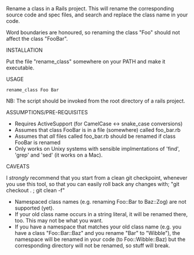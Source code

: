 Rename a class in a Rails project. This will rename the corresponding source code and spec files, and search and replace the class name in your code.

Word boundaries are honoured, so renaming the class "Foo" should not affect the class "FooBar".

INSTALLATION

Put the file "rename_class" somewhere on your PATH and make it executable.

USAGE

    rename_class Foo Bar

NB: The script should be invoked from the root directory of a rails project.

ASSUMPTIONS/PRE-REQUISITES

* Requires ActiveSupport (for CamelCase <-> snake_case conversions)
* Assumes that class FooBar is in a file (somewhere) called foo_bar.rb
* Assumes that *all* files called foo_bar.rb should be renamed if class FooBar is renamed
* Only works on Unixy systems with sensible implmentations of 'find', 'grep' and 'sed' (it works on a Mac).

CAVEATS

I *strongly* recommend that you start from a clean git checkpoint, whenever you use this tool, so that you can easily roll back any changes with; "git checkout . ; git clean -f"

* Namespaced class names (e.g. renaming Foo::Bar to Baz::Zog) are not supported (yet).
* If your old class name occurs in a string literal, it will be renamed there, too. This may not be what you want.
* If you have a namespace that matches your old class name (e.g. you have a class "Foo::Bar::Baz" and you rename "Bar" to "Wibble"), the namespace will be renamed in your code (to Foo::Wibble::Baz) but the corresponding directory will not be renamed, so stuff will break.

